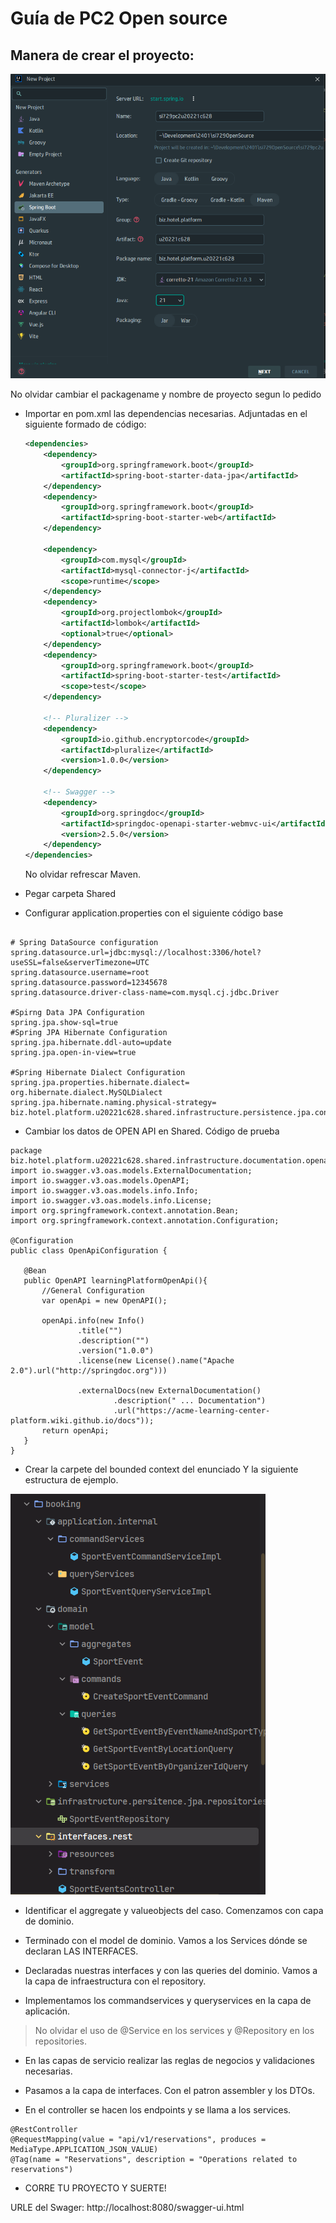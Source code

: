 # Guía de PC2 Open source

## Manera de crear el proyecto:
![img.png](img.png)

No olvidar cambiar el packagename y nombre de proyecto segun lo pedido

- Importar en pom.xml las dependencias necesarias. Adjuntadas en el siguiente formado de código:
    
    ```xml
    <dependencies>
		<dependency>
			<groupId>org.springframework.boot</groupId>
			<artifactId>spring-boot-starter-data-jpa</artifactId>
		</dependency>
		<dependency>
			<groupId>org.springframework.boot</groupId>
			<artifactId>spring-boot-starter-web</artifactId>
		</dependency>

		<dependency>
			<groupId>com.mysql</groupId>
			<artifactId>mysql-connector-j</artifactId>
			<scope>runtime</scope>
		</dependency>
		<dependency>
			<groupId>org.projectlombok</groupId>
			<artifactId>lombok</artifactId>
			<optional>true</optional>
		</dependency>
		<dependency>
			<groupId>org.springframework.boot</groupId>
			<artifactId>spring-boot-starter-test</artifactId>
			<scope>test</scope>
		</dependency>

		<!-- Pluralizer -->
		<dependency>
			<groupId>io.github.encryptorcode</groupId>
			<artifactId>pluralize</artifactId>
			<version>1.0.0</version>
		</dependency>

		<!-- Swagger -->
		<dependency>
			<groupId>org.springdoc</groupId>
			<artifactId>springdoc-openapi-starter-webmvc-ui</artifactId>
			<version>2.5.0</version>
		</dependency>
	</dependencies>
    ```
  No olvidar refrescar Maven.


- Pegar carpeta Shared
- Configurar application.properties con el siguiente código base


````

# Spring DataSource configuration
spring.datasource.url=jdbc:mysql://localhost:3306/hotel?useSSL=false&serverTimezone=UTC
spring.datasource.username=root
spring.datasource.password=12345678
spring.datasource.driver-class-name=com.mysql.cj.jdbc.Driver

#Spirng Data JPA Configuration
spring.jpa.show-sql=true
#Spring JPA Hibernate Configuration
spring.jpa.hibernate.ddl-auto=update
spring.jpa.open-in-view=true

#Spring Hibernate Dialect Configuration
spring.jpa.properties.hibernate.dialect= org.hibernate.dialect.MySQLDialect
spring.jpa.hibernate.naming.physical-strategy= biz.hotel.platform.u20221c628.shared.infrastructure.persistence.jpa.configuration.strategy.SnakeCasePhysicalNamingStrategy
````


- Cambiar los datos de OPEN API en Shared. Código de prueba

 ````
 package biz.hotel.platform.u20221c628.shared.infrastructure.documentation.openapi.configuration;
import io.swagger.v3.oas.models.ExternalDocumentation;
import io.swagger.v3.oas.models.OpenAPI;
import io.swagger.v3.oas.models.info.Info;
import io.swagger.v3.oas.models.info.License;
import org.springframework.context.annotation.Bean;
import org.springframework.context.annotation.Configuration;

@Configuration
public class OpenApiConfiguration {

    @Bean
    public OpenAPI learningPlatformOpenApi(){
        //General Configuration
        var openApi = new OpenAPI();

        openApi.info(new Info()
                .title("")
                .description("")
                .version("1.0.0")
                .license(new License().name("Apache 2.0").url("http://springdoc.org")))

                .externalDocs(new ExternalDocumentation()
                        .description(" ... Documentation")
                        .url("https://acme-learning-center-platform.wiki.github.io/docs"));
        return openApi;
    }
}
 ````

- Crear la carpete del bounded context del enunciado Y la siguiente estructura de ejemplo.

![img_1.png](img_1.png)

- Identificar el aggregate y valueobjects del caso. Comenzamos con capa de dominio.

- Terminado con el model de dominio. Vamos a los Services dónde se declaran LAS INTERFACES.
- Declaradas nuestras interfaces y con las queries del dominio. Vamos a la capa de infraestructura con el repository.
- Implementamos los commandservices y queryservices en la capa de aplicación.
 > No olvidar el uso de @Service en los services y @Repository en los repositories.

- En las capas de servicio realizar las reglas de negocios y validaciones necesarias.

- Pasamos a la capa de interfaces. Con el patron assembler y los DTOs.
- En el controller se hacen los endpoints y se llama a los services.

````
@RestController
@RequestMapping(value = "api/v1/reservations", produces = MediaType.APPLICATION_JSON_VALUE)
@Tag(name = "Reservations", description = "Operations related to reservations")
````


- CORRE TU PROYECTO Y SUERTE! 

URLE del Swager:   http://localhost:8080/swagger-ui.html